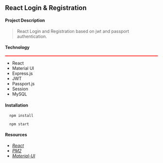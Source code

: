 ## React Login & Registration


#### Project Description
> React Login and Registration based on jwt and passport authentication. 


#### Technology

<hr style="height: .05em; margin: 4px 0; border: 1px solid red"> </hr>

* React
* Material UI
* Express.js
* JWT
* Passport.js
* Session
* MySQL


#### Installation 

```
  npm install

  npm start
```

#### Resources

* *[React](https://reactjs.org/)*
* *[PM2](https://pm2.keymetrics.io/)*
* *[Material-UI](https://material-ui.com/)*

